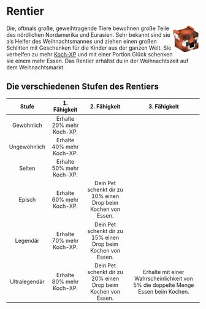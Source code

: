 # Rentier

<img align="right" width="70" eight="75" src="../../../assets/image/pets/Rentier.png">

Die, oftmals große, geweihtragende Tiere bewohnen große Teile des nördlichen Nordamerika und Eurasien. Sehr bekannt sind sie als Helfer des Weihnachtsmannes und ziehen einen großen Schlitten mit Geschenken für die Kinder aus der ganzen Welt. Sie verhelfen zu mehr [Koch-XP](../../pages/skills/kochen.md) und mit einer Portion Glück schenken sie einem mehr Essen. Das Rentier erhältst du in der Weihnachtszeit auf dem Weihnachtsmarkt.


## Die verschiedenen Stufen des Rentiers

| Stufe | 1. Fähigkeit | 2. Fähigkeit | 3. Fähigkeit |
|:-:|:-:|:-:|:-:|
| Gewöhnlich | Erhalte 20% mehr Koch-XP. |
| Ungewöhnlich | Erhalte 40% mehr Koch-XP. |
| Selten | Erhalte 50% mehr Koch-XP. |
| Episch | Erhalte 60% mehr Koch-XP. | Dein Pet schenkt dir zu 10% einen Drop beim Kochen von Essen.|
| Legendär | Erhalte 70% mehr Koch-XP. | Dein Pet schenkt dir zu 15% einen Drop beim Kochen von Essen. |
| Ultralegendär | Erhalte 80% mehr Koch-XP. | Dein Pet schenkt dir zu 20% einen Drop beim Kochen von Essen. | Erhalte mit einer Wahrscheinlichkeit von 5% die doppelte Menge Essen beim Kochen. |
